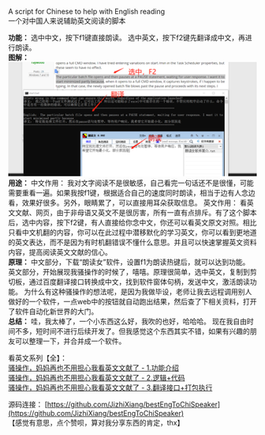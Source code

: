 A script for Chinese to help with English reading
<br/>
一个对中国人来说辅助英文阅读的脚本

**功能：**
选中中文，按下f1键直接朗读。
选中英文，按下f2键先翻译成中文，再进行朗读。
<br/>
**图解：**
![Image description](11.png)
<br/>
**用途：**
中文作用：
我对文字阅读不是很敏感，自己看完一句话还不是很懂，可能需要重看一遍。如果我按f1键，根据适合自己的速度同时朗读，相当于边有人念边看，效果好很多。另外，眼睛累了，可以直接用耳朵获取信息。
英文作用：
看英文文献、网页，由于非母语又英文不是很厉害，所有一直有点排斥。有了这个脚本后，选中内容，按下f2键，有人直接给你念中文，你还可以看英文原文对照。相比只看中文机翻的内容，你可以在此过程中潜移默化的学习英文，你可以看到更地道的英文表达，而不是因为有时机翻错误不懂什么意思。并且可以快速掌握英文资料内容，提高阅读英文文献的信心。
<br/>
**原理：**
中文部分，下载“朗读女”软件，设置f1为朗读热键后，就可以达到功能。
英文部分，开始展现我骚操作的时候了，嘻嘻。原理很简单，选中英文，复制到剪切板，通过百度翻译接口转换成中文，找到软件窗体句柄，发送中文，激活朗读功能。
为什么有这种骚操作的想法呢，是因为我做毕设，老师让我去远程调用别人做好的一个软件，一点web中的按钮就自动跑出结果，然后查了下相关资料，打开了软件自动化新世界的大门。
<br/>
**总结：**
哇，我太棒了，一个小东西这么好，我吹的也好，哈哈哈。
现在我自由时间不多，短时间不进行后续开发了。但我感觉这个东西其实不错，如果有兴趣的朋友可以整理一下，并合并成一个软件。

看英文系列【全】：<br/>
[骚操作，妈妈再也不用担心我看英文文献了 - 1.功能介绍](https://blog.csdn.net/GreatXiang888/article/details/102839870) <br/>
[骚操作，妈妈再也不用担心我看英文文献了 - 2.逻辑+代码](https://blog.csdn.net/GreatXiang888/article/details/102841629) <br/>
[骚操作，妈妈再也不用担心我看英文文献了 - 3.翻译接口+打包执行](https://blog.csdn.net/GreatXiang888/article/details/102842188) <br/>

源码连接：
[https://github.com/JizhiXiang/bestEngToChiSpeaker](https://github.com/JizhiXiang/bestEngToChiSpeaker) <br/>
【感觉有意思，点个赞呗，算对我分享东西的肯定，thx】
